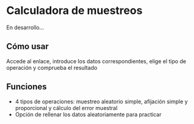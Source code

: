 # Calculadora de muestreos

En desarrollo...

## Cómo usar
Accede al enlace, introduce los datos correspondientes, elige el tipo de operación y comprueba el resultado

## Funciones
- 4 tipos de operaciones: muestreo aleatorio simple, afijación simple y proporcional y cálculo del error muestral
- Opción de rellenar los datos aleatoriamente para practicar

